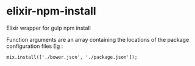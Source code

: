 # elixir-npm-install
Elixir wrapper for gulp npm install

Function arguments are an array containing the locations of the package configuration files
Eg :
~~~~
mix.install(['./bower.json', './package.json']);
~~~~
